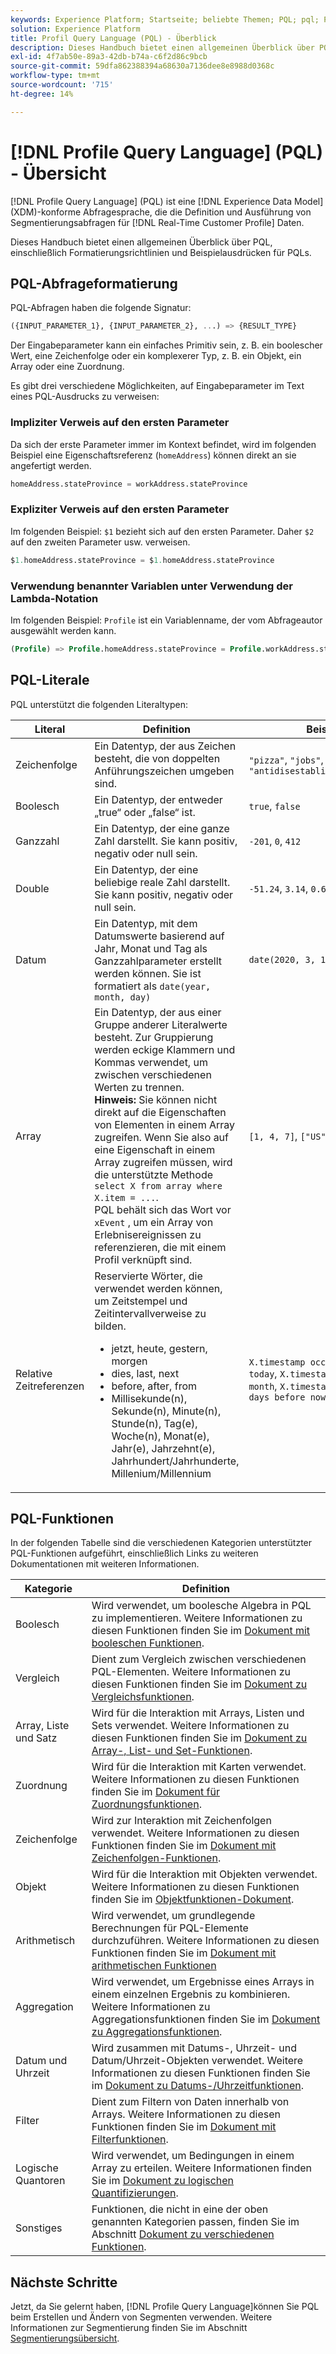 ```yaml
---
keywords: Experience Platform; Startseite; beliebte Themen; PQL; pql; Profilabfragesprache
solution: Experience Platform
title: Profil Query Language (PQL) - Überblick
description: Dieses Handbuch bietet einen allgemeinen Überblick über PQL, einschließlich Formatierungsrichtlinien und Beispielausdrücken für PQLs.
exl-id: 4f7ab50e-89a3-42db-b74a-c6f2d86c9bcb
source-git-commit: 59dfa862388394a68630a7136dee8e8988d0368c
workflow-type: tm+mt
source-wordcount: '715'
ht-degree: 14%

---
```


# [!DNL Profile Query Language] (PQL) - Übersicht

[!DNL Profile Query Language] (PQL) ist eine [!DNL Experience Data Model] (XDM)-konforme Abfragesprache, die die Definition und Ausführung von Segmentierungsabfragen für [!DNL Real-Time Customer Profile] Daten.

Dieses Handbuch bietet einen allgemeinen Überblick über PQL, einschließlich Formatierungsrichtlinien und Beispielausdrücken für PQLs.

## PQL-Abfrageformatierung

PQL-Abfragen haben die folgende Signatur:

```sql
({INPUT_PARAMETER_1}, {INPUT_PARAMETER_2}, ...) => {RESULT_TYPE}
```

Der Eingabeparameter kann ein einfaches Primitiv sein, z. B. ein boolescher Wert, eine Zeichenfolge oder ein komplexerer Typ, z. B. ein Objekt, ein Array oder eine Zuordnung.

Es gibt drei verschiedene Möglichkeiten, auf Eingabeparameter im Text eines PQL-Ausdrucks zu verweisen:

### Impliziter Verweis auf den ersten Parameter

Da sich der erste Parameter immer im Kontext befindet, wird im folgenden Beispiel eine Eigenschaftsreferenz (`homeAddress`) können direkt an sie angefertigt werden.

```sql
homeAddress.stateProvince = workAddress.stateProvince
```

### Expliziter Verweis auf den ersten Parameter

Im folgenden Beispiel: `$1` bezieht sich auf den ersten Parameter. Daher `$2` auf den zweiten Parameter usw. verweisen.

```sql
$1.homeAddress.stateProvince = $1.homeAddress.stateProvince
```

### Verwendung benannter Variablen unter Verwendung der Lambda-Notation

Im folgenden Beispiel: `Profile` ist ein Variablenname, der vom Abfrageautor ausgewählt werden kann.

```sql
(Profile) => Profile.homeAddress.stateProvince = Profile.workAddress.stateProvince
```

## PQL-Literale

PQL unterstützt die folgenden Literaltypen:

| Literal | Definition | Beispiel |
| ------- | ---------- | ------- |
| Zeichenfolge | Ein Datentyp, der aus Zeichen besteht, die von doppelten Anführungszeichen umgeben sind. | `"pizza"`, `"jobs"`, `"antidisestablishmentarianism"` |
| Boolesch | Ein Datentyp, der entweder „true“ oder „false“ ist. | `true`, `false` |
| Ganzzahl | Ein Datentyp, der eine ganze Zahl darstellt. Sie kann positiv, negativ oder null sein. | `-201`, `0`, `412` |
| Double | Ein Datentyp, der eine beliebige reale Zahl darstellt. Sie kann positiv, negativ oder null sein. | `-51.24`, `3.14`, `0.6942058` |
| Datum | Ein Datentyp, mit dem Datumswerte basierend auf Jahr, Monat und Tag als Ganzzahlparameter erstellt werden können. Sie ist formatiert als `date(year, month, day)` | `date(2020, 3, 14)` |
| Array | Ein Datentyp, der aus einer Gruppe anderer Literalwerte besteht. Zur Gruppierung werden eckige Klammern und Kommas verwendet, um zwischen verschiedenen Werten zu trennen. <br> **Hinweis:** Sie können nicht direkt auf die Eigenschaften von Elementen in einem Array zugreifen. Wenn Sie also auf eine Eigenschaft in einem Array zugreifen müssen, wird die unterstützte Methode `select X from array where X.item = ...`. <br> PQL behält sich das Wort vor `xEvent` , um ein Array von Erlebnisereignissen zu referenzieren, die mit einem Profil verknüpft sind. | `[1, 4, 7]`, `["US", "CA"]` |
| Relative Zeitreferenzen | Reservierte Wörter, die verwendet werden können, um Zeitstempel und Zeitintervallverweise zu bilden. <ul><li>jetzt, heute, gestern, morgen</li><li>dies, last, next</li><li>before, after, from</li><li>Millisekunde(n), Sekunde(n), Minute(n), Stunde(n), Tag(e), Woche(n), Monat(e), Jahr(e), Jahrzehnt(e), Jahrhundert/Jahrhunderte, Millenium/Millennium</li></ul> | `X.timestamp occurs before today`, `X.timestamp occurs last month`, `X.timestamp occurs <= 3 days before now` |


## PQL-Funktionen

In der folgenden Tabelle sind die verschiedenen Kategorien unterstützter PQL-Funktionen aufgeführt, einschließlich Links zu weiteren Dokumentationen mit weiteren Informationen.

| Kategorie | Definition |
| -------- | ---------- |
| Boolesch | Wird verwendet, um boolesche Algebra in PQL zu implementieren. Weitere Informationen zu diesen Funktionen finden Sie im [Dokument mit booleschen Funktionen](./boolean-functions.md). |
| Vergleich | Dient zum Vergleich zwischen verschiedenen PQL-Elementen. Weitere Informationen zu diesen Funktionen finden Sie im [Dokument zu Vergleichsfunktionen](./comparison-functions.md). |
| Array, Liste und Satz | Wird für die Interaktion mit Arrays, Listen und Sets verwendet. Weitere Informationen zu diesen Funktionen finden Sie im [Dokument zu Array-, List- und Set-Funktionen](./array-functions.md). |
| Zuordnung | Wird für die Interaktion mit Karten verwendet. Weitere Informationen zu diesen Funktionen finden Sie im [Dokument für Zuordnungsfunktionen](./map-functions.md). |
| Zeichenfolge | Wird zur Interaktion mit Zeichenfolgen verwendet. Weitere Informationen zu diesen Funktionen finden Sie im [Dokument mit Zeichenfolgen-Funktionen](./string-functions.md). |
| Objekt | Wird für die Interaktion mit Objekten verwendet. Weitere Informationen zu diesen Funktionen finden Sie im [Objektfunktionen-Dokument](./object-functions.md). |
| Arithmetisch | Wird verwendet, um grundlegende Berechnungen für PQL-Elemente durchzuführen. Weitere Informationen zu diesen Funktionen finden Sie im [Dokument mit arithmetischen Funktionen](./arithmetic-functions.md) |
| Aggregation | Wird verwendet, um Ergebnisse eines Arrays in einem einzelnen Ergebnis zu kombinieren. Weitere Informationen zu Aggregationsfunktionen finden Sie im [Dokument zu Aggregationsfunktionen](./aggregation-functions.md). |
| Datum und Uhrzeit | Wird zusammen mit Datums-, Uhrzeit- und Datum/Uhrzeit-Objekten verwendet. Weitere Informationen zu diesen Funktionen finden Sie im [Dokument zu Datums-/Uhrzeitfunktionen](./datetime-functions.md). |
| Filter | Dient zum Filtern von Daten innerhalb von Arrays. Weitere Informationen zu diesen Funktionen finden Sie im [Dokument mit Filterfunktionen](./filter-functions.md). |
| Logische Quantoren | Wird verwendet, um Bedingungen in einem Array zu erteilen. Weitere Informationen finden Sie im [Dokument zu logischen Quantifizierungen](./logical-quantifiers.md). |
| Sonstiges | Funktionen, die nicht in eine der oben genannten Kategorien passen, finden Sie im Abschnitt [Dokument zu verschiedenen Funktionen](./misc-functions.md). |

## Nächste Schritte

Jetzt, da Sie gelernt haben, [!DNL Profile Query Language]können Sie PQL beim Erstellen und Ändern von Segmenten verwenden. Weitere Informationen zur Segmentierung finden Sie im Abschnitt [Segmentierungsübersicht](../home.md).
